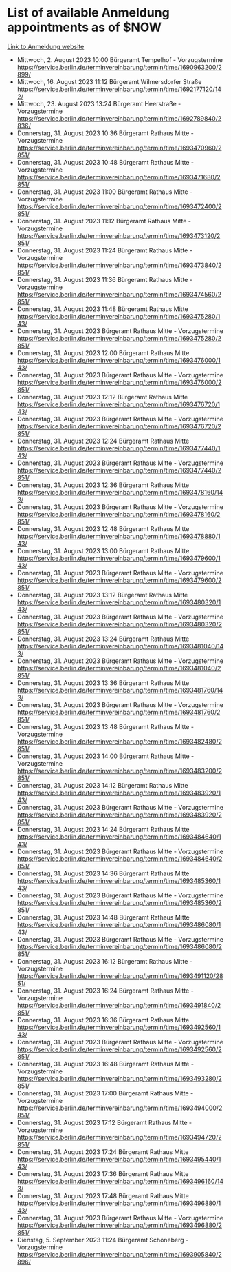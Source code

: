 # List of available Anmeldung appointments as of $NOW
[Link to Anmeldung website](https://service.berlin.de/terminvereinbarung/termin/tag.php?termin=1&anliegen[]=120686&dienstleisterlist=122210,122217,327316,122219,327312,122227,327314,122231,327346,122243,327348,122254,122252,329742,122260,329745,122262,329748,122271,327278,122273,327274,122277,327276,330436,122280,327294,122282,327290,122284,327292,122291,327270,122285,327266,122286,327264,122296,327268,150230,329760,122297,327286,122294,327284,122312,329763,122314,329775,122304,327330,122311,327334,122309,327332,317869,122281,327352,122279,329772,122283,122276,327324,122274,327326,122267,329766,122246,327318,122251,327320,122257,327322,122208,327298,122226,327300&herkunft=http%3A%2F%2Fservice.berlin.de%2Fdienstleistung%2F120686%2F)
- Mittwoch, 2. August 2023 10:00 Bürgeramt Tempelhof - Vorzugstermine https://service.berlin.de/terminvereinbarung/termin/time/1690963200/2899/
- Mittwoch, 16. August 2023 11:12 Bürgeramt Wilmersdorfer Straße https://service.berlin.de/terminvereinbarung/termin/time/1692177120/142/
- Mittwoch, 23. August 2023 13:24 Bürgeramt Heerstraße - Vorzugstermine https://service.berlin.de/terminvereinbarung/termin/time/1692789840/2836/
- Donnerstag, 31. August 2023 10:36 Bürgeramt Rathaus Mitte - Vorzugstermine https://service.berlin.de/terminvereinbarung/termin/time/1693470960/2851/
- Donnerstag, 31. August 2023 10:48 Bürgeramt Rathaus Mitte - Vorzugstermine https://service.berlin.de/terminvereinbarung/termin/time/1693471680/2851/
- Donnerstag, 31. August 2023 11:00 Bürgeramt Rathaus Mitte - Vorzugstermine https://service.berlin.de/terminvereinbarung/termin/time/1693472400/2851/
- Donnerstag, 31. August 2023 11:12 Bürgeramt Rathaus Mitte - Vorzugstermine https://service.berlin.de/terminvereinbarung/termin/time/1693473120/2851/
- Donnerstag, 31. August 2023 11:24 Bürgeramt Rathaus Mitte - Vorzugstermine https://service.berlin.de/terminvereinbarung/termin/time/1693473840/2851/
- Donnerstag, 31. August 2023 11:36 Bürgeramt Rathaus Mitte - Vorzugstermine https://service.berlin.de/terminvereinbarung/termin/time/1693474560/2851/
- Donnerstag, 31. August 2023 11:48 Bürgeramt Rathaus Mitte https://service.berlin.de/terminvereinbarung/termin/time/1693475280/143/
- Donnerstag, 31. August 2023  Bürgeramt Rathaus Mitte - Vorzugstermine https://service.berlin.de/terminvereinbarung/termin/time/1693475280/2851/
- Donnerstag, 31. August 2023 12:00 Bürgeramt Rathaus Mitte https://service.berlin.de/terminvereinbarung/termin/time/1693476000/143/
- Donnerstag, 31. August 2023  Bürgeramt Rathaus Mitte - Vorzugstermine https://service.berlin.de/terminvereinbarung/termin/time/1693476000/2851/
- Donnerstag, 31. August 2023 12:12 Bürgeramt Rathaus Mitte https://service.berlin.de/terminvereinbarung/termin/time/1693476720/143/
- Donnerstag, 31. August 2023  Bürgeramt Rathaus Mitte - Vorzugstermine https://service.berlin.de/terminvereinbarung/termin/time/1693476720/2851/
- Donnerstag, 31. August 2023 12:24 Bürgeramt Rathaus Mitte https://service.berlin.de/terminvereinbarung/termin/time/1693477440/143/
- Donnerstag, 31. August 2023  Bürgeramt Rathaus Mitte - Vorzugstermine https://service.berlin.de/terminvereinbarung/termin/time/1693477440/2851/
- Donnerstag, 31. August 2023 12:36 Bürgeramt Rathaus Mitte https://service.berlin.de/terminvereinbarung/termin/time/1693478160/143/
- Donnerstag, 31. August 2023  Bürgeramt Rathaus Mitte - Vorzugstermine https://service.berlin.de/terminvereinbarung/termin/time/1693478160/2851/
- Donnerstag, 31. August 2023 12:48 Bürgeramt Rathaus Mitte https://service.berlin.de/terminvereinbarung/termin/time/1693478880/143/
- Donnerstag, 31. August 2023 13:00 Bürgeramt Rathaus Mitte https://service.berlin.de/terminvereinbarung/termin/time/1693479600/143/
- Donnerstag, 31. August 2023  Bürgeramt Rathaus Mitte - Vorzugstermine https://service.berlin.de/terminvereinbarung/termin/time/1693479600/2851/
- Donnerstag, 31. August 2023 13:12 Bürgeramt Rathaus Mitte https://service.berlin.de/terminvereinbarung/termin/time/1693480320/143/
- Donnerstag, 31. August 2023  Bürgeramt Rathaus Mitte - Vorzugstermine https://service.berlin.de/terminvereinbarung/termin/time/1693480320/2851/
- Donnerstag, 31. August 2023 13:24 Bürgeramt Rathaus Mitte https://service.berlin.de/terminvereinbarung/termin/time/1693481040/143/
- Donnerstag, 31. August 2023  Bürgeramt Rathaus Mitte - Vorzugstermine https://service.berlin.de/terminvereinbarung/termin/time/1693481040/2851/
- Donnerstag, 31. August 2023 13:36 Bürgeramt Rathaus Mitte https://service.berlin.de/terminvereinbarung/termin/time/1693481760/143/
- Donnerstag, 31. August 2023  Bürgeramt Rathaus Mitte - Vorzugstermine https://service.berlin.de/terminvereinbarung/termin/time/1693481760/2851/
- Donnerstag, 31. August 2023 13:48 Bürgeramt Rathaus Mitte - Vorzugstermine https://service.berlin.de/terminvereinbarung/termin/time/1693482480/2851/
- Donnerstag, 31. August 2023 14:00 Bürgeramt Rathaus Mitte - Vorzugstermine https://service.berlin.de/terminvereinbarung/termin/time/1693483200/2851/
- Donnerstag, 31. August 2023 14:12 Bürgeramt Rathaus Mitte https://service.berlin.de/terminvereinbarung/termin/time/1693483920/143/
- Donnerstag, 31. August 2023  Bürgeramt Rathaus Mitte - Vorzugstermine https://service.berlin.de/terminvereinbarung/termin/time/1693483920/2851/
- Donnerstag, 31. August 2023 14:24 Bürgeramt Rathaus Mitte https://service.berlin.de/terminvereinbarung/termin/time/1693484640/143/
- Donnerstag, 31. August 2023  Bürgeramt Rathaus Mitte - Vorzugstermine https://service.berlin.de/terminvereinbarung/termin/time/1693484640/2851/
- Donnerstag, 31. August 2023 14:36 Bürgeramt Rathaus Mitte https://service.berlin.de/terminvereinbarung/termin/time/1693485360/143/
- Donnerstag, 31. August 2023  Bürgeramt Rathaus Mitte - Vorzugstermine https://service.berlin.de/terminvereinbarung/termin/time/1693485360/2851/
- Donnerstag, 31. August 2023 14:48 Bürgeramt Rathaus Mitte https://service.berlin.de/terminvereinbarung/termin/time/1693486080/143/
- Donnerstag, 31. August 2023  Bürgeramt Rathaus Mitte - Vorzugstermine https://service.berlin.de/terminvereinbarung/termin/time/1693486080/2851/
- Donnerstag, 31. August 2023 16:12 Bürgeramt Rathaus Mitte - Vorzugstermine https://service.berlin.de/terminvereinbarung/termin/time/1693491120/2851/
- Donnerstag, 31. August 2023 16:24 Bürgeramt Rathaus Mitte - Vorzugstermine https://service.berlin.de/terminvereinbarung/termin/time/1693491840/2851/
- Donnerstag, 31. August 2023 16:36 Bürgeramt Rathaus Mitte https://service.berlin.de/terminvereinbarung/termin/time/1693492560/143/
- Donnerstag, 31. August 2023  Bürgeramt Rathaus Mitte - Vorzugstermine https://service.berlin.de/terminvereinbarung/termin/time/1693492560/2851/
- Donnerstag, 31. August 2023 16:48 Bürgeramt Rathaus Mitte - Vorzugstermine https://service.berlin.de/terminvereinbarung/termin/time/1693493280/2851/
- Donnerstag, 31. August 2023 17:00 Bürgeramt Rathaus Mitte - Vorzugstermine https://service.berlin.de/terminvereinbarung/termin/time/1693494000/2851/
- Donnerstag, 31. August 2023 17:12 Bürgeramt Rathaus Mitte - Vorzugstermine https://service.berlin.de/terminvereinbarung/termin/time/1693494720/2851/
- Donnerstag, 31. August 2023 17:24 Bürgeramt Rathaus Mitte https://service.berlin.de/terminvereinbarung/termin/time/1693495440/143/
- Donnerstag, 31. August 2023 17:36 Bürgeramt Rathaus Mitte https://service.berlin.de/terminvereinbarung/termin/time/1693496160/143/
- Donnerstag, 31. August 2023 17:48 Bürgeramt Rathaus Mitte https://service.berlin.de/terminvereinbarung/termin/time/1693496880/143/
- Donnerstag, 31. August 2023  Bürgeramt Rathaus Mitte - Vorzugstermine https://service.berlin.de/terminvereinbarung/termin/time/1693496880/2851/
- Dienstag, 5. September 2023 11:24 Bürgeramt Schöneberg - Vorzugstermine https://service.berlin.de/terminvereinbarung/termin/time/1693905840/2896/
